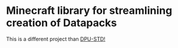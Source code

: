 # Minecraft library for streamlining creation of Datapacks
This is a different project than [DPU-STD!](/docs/dpu-std)
